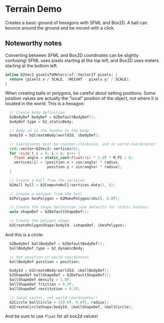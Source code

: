 # Terrain Demo

Creates a basic ground of hexagons with SFML and Box2D.  A ball can bounce around the ground and be moved with a click.

## Noteworthy notes

Converting between SFML and Box2D coordinates can be slightly confusing!  SFML uses pixels starting at the top left, and Box2D uses meters starting at the bottom left.

```cpp
inline b2Vec2 pixelsToMeters(sf::Vector2f pixels) {
  return {pixels.x / SCALE, (HEIGHT - pixels.y) / SCALE};
}
```

When creating balls or polygons, be careful about setting positions.  Some position values are actually the "local" position of the object, not where it is located in the world.  This is a hexagon:

```cpp
  // Create body definition
  b2BodyDef bodyDef = b2DefaultBodyDef();
  bodyDef.type = b2_staticBody;

  // Body id is the handle to the body
  bodyId = b2CreateBody(worldId, &bodyDef);

  // Coordinates must be counter-clockwise, and in world-coordinates
  std::vector<b2Vec2> vertices(6);
  for (size_t i = 0; i < 6; i++) {
    float angle = static_cast<float>(i) * 2.0f * M_PI / 6;
    vertices[i] = {position.x + cos(angle) * radius,
                   position.y + sin(angle) * radius};
  }

  // Create a hull from the vertices
  b2Hull hull = b2ComputeHull(vertices.data(), 6);

  // Create a polygon from the hull
  b2Polygon hexPolygon = b2MakePolygon(&hull, 0.0f);

  // Create the shape definition (use defaults for static bodies)
  auto shapeDef = b2DefaultShapeDef();

  // Create the polygon shape
  b2CreatePolygonShape(bodyId, &shapeDef, &hexPolygon);
```


And this is a circle:

```cpp
  b2BodyDef ballBodyDef = b2DefaultBodyDef();
  ballBodyDef.type = b2_dynamicBody;

  // Set position in world coordinates
  ballBodyDef.position = position;

  bodyId = b2CreateBody(worldId, &ballBodyDef);
  b2ShapeDef ballShapeDef = b2DefaultShapeDef();
  ballShapeDef.density = 1.0f;
  ballShapeDef.friction = 0.3f;
  ballShapeDef.restitution = 0.5f;

  // local center, not world coordinates!!
  b2Circle ballCircle = {{0.0f, 0.0f}, radius};
  b2CreateCircleShape(bodyId, &ballShapeDef, &ballCircle);
```

And be sure to use `float` for all box2d values!
